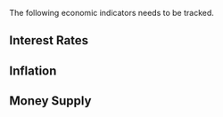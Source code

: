 The following economic indicators needs to be tracked.

## Interest Rates



## Inflation


## Money Supply


